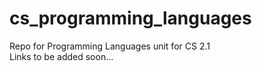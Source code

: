 # cs_programming_languages
Repo for Programming Languages unit for CS 2.1<br>
Links to be added soon...<br>
